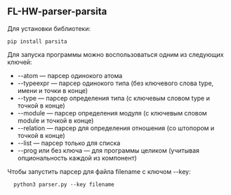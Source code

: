 ## FL-HW-parser-parsita

Для установки библиотеки:
```
pip install parsita
```

Для запуска программы можно воспользоваться одним из следующих ключей:

* --atom — парсер одинокого атома 
* --typeexpr — парсер одинокого типа (без ключевого слова type, имени и точки в конце)
* --type — парсер определения типа (с ключевым словом type и точкой в конце)
* --module — парсер определения модуля (с ключевым словом module и точкой в конце)
* --relation — парсер для определения отношения (со штопором и точкой в конце)
* --list — парсер только для списка  
* --prog или без ключа — для программы целиком (учитывая опциональность каждой из компонент)


Чтобы запустить парсер для файла filename с ключом --key:
```
  python3 parser.py --key filename
```
